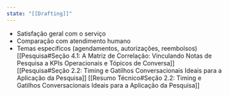 ```yaml
---
state: "[[Drafting]]"
---
```

- Satisfação geral com o serviço
- Comparação com atendimento humano
- Temas específicos (agendamentos, autorizações, reembolsos)
[[Pesquisa#Seção 4.1: A Matriz de Correlação: Vinculando Notas de Pesquisa a KPIs Operacionais e Tópicos de Conversa]]
[[Pesquisa#Seção 2.2: Timing e Gatilhos Conversacionais Ideais para a Aplicação da Pesquisa]]
[[Resumo Técnico#Seção 2.2: Timing e Gatilhos Conversacionais Ideais para a Aplicação da Pesquisa]]